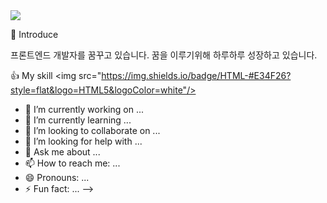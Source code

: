 <img src="https://capsule-render.vercel.app/api?type=rect&color=auto&height=60&section=header&text=Hello%20I`m%20Namhyun&fontSize=50" />

:information_desk_person: Introduce

프론트엔드 개발자를 꿈꾸고 있습니다.
꿈을 이루기위해 하루하루 성장하고 있습니다.

👍 My skill
<img src="https://img.shields.io/badge/HTML-#E34F26?style=flat&logo=HTML5&logoColor=white"/>



- 🔭 I’m currently working on ...
- 🌱 I’m currently learning ...
- 👯 I’m looking to collaborate on ...
- 🤔 I’m looking for help with ...
- 💬 Ask me about ...
- 📫 How to reach me: ...
- 😄 Pronouns: ...
- ⚡ Fun fact: ...
-->

